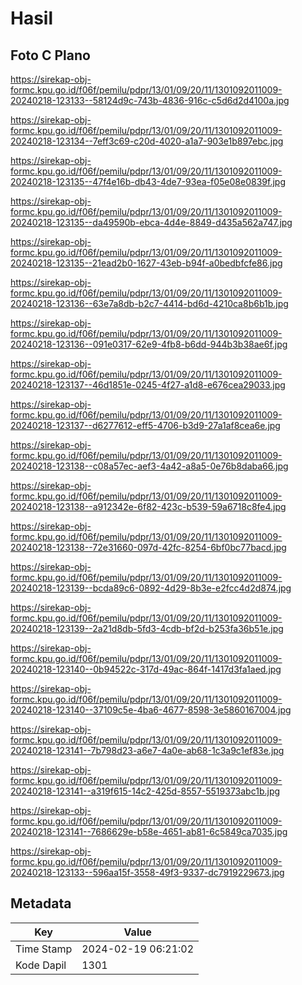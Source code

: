 # Hasil

## Foto C Plano

https://sirekap-obj-formc.kpu.go.id/f06f/pemilu/pdpr/13/01/09/20/11/1301092011009-20240218-123133--58124d9c-743b-4836-916c-c5d6d2d4100a.jpg

https://sirekap-obj-formc.kpu.go.id/f06f/pemilu/pdpr/13/01/09/20/11/1301092011009-20240218-123134--7eff3c69-c20d-4020-a1a7-903e1b897ebc.jpg

https://sirekap-obj-formc.kpu.go.id/f06f/pemilu/pdpr/13/01/09/20/11/1301092011009-20240218-123135--47f4e16b-db43-4de7-93ea-f05e08e0839f.jpg

https://sirekap-obj-formc.kpu.go.id/f06f/pemilu/pdpr/13/01/09/20/11/1301092011009-20240218-123135--da49590b-ebca-4d4e-8849-d435a562a747.jpg

https://sirekap-obj-formc.kpu.go.id/f06f/pemilu/pdpr/13/01/09/20/11/1301092011009-20240218-123135--21ead2b0-1627-43eb-b94f-a0bedbfcfe86.jpg

https://sirekap-obj-formc.kpu.go.id/f06f/pemilu/pdpr/13/01/09/20/11/1301092011009-20240218-123136--63e7a8db-b2c7-4414-bd6d-4210ca8b6b1b.jpg

https://sirekap-obj-formc.kpu.go.id/f06f/pemilu/pdpr/13/01/09/20/11/1301092011009-20240218-123136--091e0317-62e9-4fb8-b6dd-944b3b38ae6f.jpg

https://sirekap-obj-formc.kpu.go.id/f06f/pemilu/pdpr/13/01/09/20/11/1301092011009-20240218-123137--46d1851e-0245-4f27-a1d8-e676cea29033.jpg

https://sirekap-obj-formc.kpu.go.id/f06f/pemilu/pdpr/13/01/09/20/11/1301092011009-20240218-123137--d6277612-eff5-4706-b3d9-27a1af8cea6e.jpg

https://sirekap-obj-formc.kpu.go.id/f06f/pemilu/pdpr/13/01/09/20/11/1301092011009-20240218-123138--c08a57ec-aef3-4a42-a8a5-0e76b8daba66.jpg

https://sirekap-obj-formc.kpu.go.id/f06f/pemilu/pdpr/13/01/09/20/11/1301092011009-20240218-123138--a912342e-6f82-423c-b539-59a6718c8fe4.jpg

https://sirekap-obj-formc.kpu.go.id/f06f/pemilu/pdpr/13/01/09/20/11/1301092011009-20240218-123138--72e31660-097d-42fc-8254-6bf0bc77bacd.jpg

https://sirekap-obj-formc.kpu.go.id/f06f/pemilu/pdpr/13/01/09/20/11/1301092011009-20240218-123139--bcda89c6-0892-4d29-8b3e-e2fcc4d2d874.jpg

https://sirekap-obj-formc.kpu.go.id/f06f/pemilu/pdpr/13/01/09/20/11/1301092011009-20240218-123139--2a21d8db-5fd3-4cdb-bf2d-b253fa36b51e.jpg

https://sirekap-obj-formc.kpu.go.id/f06f/pemilu/pdpr/13/01/09/20/11/1301092011009-20240218-123140--0b94522c-317d-49ac-864f-1417d3fa1aed.jpg

https://sirekap-obj-formc.kpu.go.id/f06f/pemilu/pdpr/13/01/09/20/11/1301092011009-20240218-123140--37109c5e-4ba6-4677-8598-3e5860167004.jpg

https://sirekap-obj-formc.kpu.go.id/f06f/pemilu/pdpr/13/01/09/20/11/1301092011009-20240218-123141--7b798d23-a6e7-4a0e-ab68-1c3a9c1ef83e.jpg

https://sirekap-obj-formc.kpu.go.id/f06f/pemilu/pdpr/13/01/09/20/11/1301092011009-20240218-123141--a319f615-14c2-425d-8557-5519373abc1b.jpg

https://sirekap-obj-formc.kpu.go.id/f06f/pemilu/pdpr/13/01/09/20/11/1301092011009-20240218-123141--7686629e-b58e-4651-ab81-6c5849ca7035.jpg

https://sirekap-obj-formc.kpu.go.id/f06f/pemilu/pdpr/13/01/09/20/11/1301092011009-20240218-123133--596aa15f-3558-49f3-9337-dc7919229673.jpg


## Metadata

| Key        | Value               |
| ---------- | ------------------- |
| Time Stamp | 2024-02-19 06:21:02 |
| Kode Dapil | 1301                |



